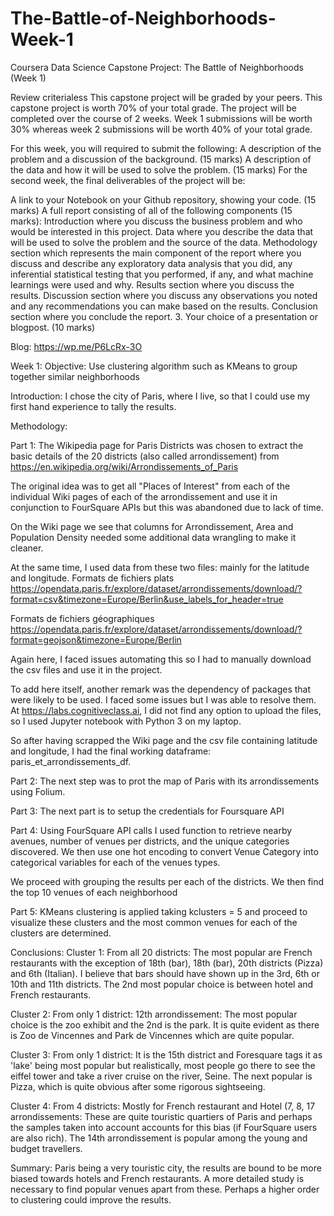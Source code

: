 # The-Battle-of-Neighborhoods-Week-1
Coursera Data Science Capstone Project: The Battle of Neighborhoods (Week 1)

Review criterialess 
This capstone project will be graded by your peers. This capstone project is worth 70% of your total grade.
The project will be completed over the course of 2 weeks.
Week 1 submissions will be worth 30% whereas week 2 submissions will be worth 40% of your total grade.

For this week, you will required to submit the following:
A description of the problem and a discussion of the background. (15 marks)
A description of the data and how it will be used to solve the problem. (15 marks)
For the second week, the final deliverables of the project will be:

A link to your Notebook on your Github repository, showing your code. (15 marks)
A full report consisting of all of the following components (15 marks):
Introduction where you discuss the business problem and who would be interested in this project.
Data where you describe the data that will be used to solve the problem and the source of the data.
Methodology section which represents the main component of the report where you discuss and describe any exploratory data analysis that you did, any inferential statistical testing that you performed, if any, and what machine learnings were used and why.
Results section where you discuss the results.
Discussion section where you discuss any observations you noted and any recommendations you can make based on the results.
Conclusion section where you conclude the report.
3. Your choice of a presentation or blogpost. (10 marks)

Blog: https://wp.me/P6LcRx-3O

Week 1:
Objective:
Use clustering algorithm such as KMeans to group together similar neighborhoods

Introduction:
I chose the city of Paris, where I live, so that I could use my first hand experience to tally the results.

Methodology:

Part 1:
The Wikipedia page for Paris Districts was chosen to extract the basic details of the 20 districts (also called arrondissement) from 
https://en.wikipedia.org/wiki/Arrondissements_of_Paris

The original idea was to get all "Places of Interest" from each of the individual Wiki pages of each of the arrondissement and use it in conjunction to FourSquare APIs but this was abandoned due to lack of time.

On the Wiki page we see that columns for Arrondissement, Area and Population Density needed some additional data wrangling to make it cleaner.

At the same time, I used data from these two files: mainly for the latitude and longitude.
Formats de fichiers plats
https://opendata.paris.fr/explore/dataset/arrondissements/download/?format=csv&timezone=Europe/Berlin&use_labels_for_header=true

Formats de fichiers géographiques
https://opendata.paris.fr/explore/dataset/arrondissements/download/?format=geojson&timezone=Europe/Berlin

Again here, I faced issues automating this so I had to manually download the csv files and use it in the project.

To add here itself, another remark was the dependency of packages that were likely to be used. I faced some issues but I was able to resolve them.
At https://labs.cognitiveclass.ai, I did not find any option to upload the files, so I used Jupyter notebook with Python 3 on my laptop.

So after having scrapped the Wiki page and the csv file containing latitude and longitude, I had the final working dataframe: paris_et_arrondissements_df.

Part 2:
The next step was to prot the map of Paris with its arrondissements using Folium.

Part 3:
The next part is to setup the credentials for Foursquare API

Part 4: Using FourSquare API calls
I used function to retrieve nearby avenues, number of venues per districts, and the unique categories discovered.
We then use one hot encoding to convert Venue Category into categorical variables for each of the venues types.

We proceed with grouping the results per each of the districts.
We then find the top 10 venues of each neighborhood

Part 5:
KMeans clustering is applied taking kclusters = 5 and proceed to visualize these clusters and the most common venues for each of the clusters are determined.

Conclusions:
Cluster 1: From all 20 districts: The most popular are French restaurants with the exception of 18th (bar), 18th (bar), 20th districts (Pizza) and 6th (Italian). I believe that bars should have shown up in the 3rd, 6th or 10th and 11th districts.
The 2nd most popular choice is between hotel and French restaurants.

Cluster 2: From only 1 district: 12th arrondissement: The most popular choice is the zoo exhibit and the 2nd is the park. It is quite evident as there is Zoo de Vincennes and Park de Vincennes which are quite popular.

Cluster 3: From only 1 district: It is the 15th district and Foresquare tags it as 'lake' being most popular but realistically, most people go there to see the eiffel tower and take a river cruise on the river, Seine. The next popular is Pizza, which is quite obvious after some rigorous sightseeing.

Cluster 4: From 4 districts: Mostly for French restaurant and Hotel (7, 8, 17 arrondissements: These are quite touristic quartiers of Paris and perhaps the samples taken into account accounts for this bias (if FourSquare users are also rich). The 14th arrondissement is popular among the young and budget travellers.

Summary:
Paris being a very touristic city, the results are bound to be more biased towards hotels and French restaurants.
A more detailed study is necessary to find popular venues apart from these.
Perhaps a higher order to clustering could improve the results.
